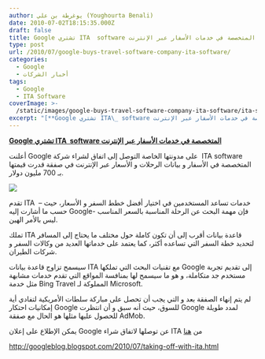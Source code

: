 ```yaml
---
author: يوغرطة بن علي (Youghourta Benali)
date: 2010-07-02T18:15:35.000Z
draft: false
title: Google تشتري ITA  software المتخصصة في خدمات الأسفار عبر الإنترنت
type: post
url: /2010/07/google-buys-travel-software-company-ita-software/
categories:
  - Google
  - أخبار الشركات
tags:
  - Google
  - ITA Software
coverImage: >-
  /static/images/google-buys-travel-software-company-ita-software/ita-software.jpg
excerpt: "[**Google تشتري ITA\_ software المتخصصة في خدمات الأسفار عبر الإنترنت**](https://www.it-scoop.com/2010/07/Google-buys-travel-software-company-ITA-software)\n\nأعلنت Google على مدونتها الخاصة التوصل إلى اتفاق لشراء شركة\_\_ITA software\_ المتخصصة في الأسفار و بيانات الرحلات و الأسعار عبر الإنترنت في صفقة قدرت قيمتها بـ 700 مليون دولار.\n\n\n\nتقدم ITA \_خدمات"
---
```

[**Google تشتري ITA  software المتخصصة في خدمات الأسفار عبر الإنترنت**](https://www.it-scoop.com/2010/07/Google-buys-travel-software-company-ITA-software)

أعلنت Google على مدونتها الخاصة التوصل إلى اتفاق لشراء شركة  ITA software  المتخصصة في الأسفار و بيانات الرحلات و الأسعار عبر الإنترنت في صفقة قدرت قيمتها بـ 700 مليون دولار.

![](/static/images/google-buys-travel-software-company-ita-software/ita-software.jpg)

تقدم ITA  خدمات تساعد المستخدمين في اختيار أفضل خطط السفر و الأسعار، حيث –حسب ما أشارت إليه Google- فإن مهمة البحث عن الرحلة المناسبة بالسعر المناسب ليس بالأمر الهين.

تملك ITA قاعدة بيانات أقرب إلى أن تكون كاملة حول مختلف ما يحتاج إلى المسافر لتحديد خطة السفر التي تساعده أكثر، كما يعتمد على خدماتها العديد من وكالات السفر و شركات الطيران.

سيسمح تزاوج قاعدة بيانات ITA مع تقنيات البحث التي تملكها Google إلى تقديم تجربة مستخدم جد متكاملة، و هو ما سيسمح لها بمنافسة المواقع التي تقدم خدمات مشابهة مثل خدمة Bing Travel المملوكة لـ Microsoft.

لم يتم إنهاء الصفقة بعد و التي يجب أن تحصل على مباركة سلطات الأمريكية لتفادي أية إمكانيات احتكار Google للسوق، حيث أنه سبق و أن انتظرت Google لمدد طويلة للحصول عليها مثلها هو الحال مع صفقة AdMob.

يمكن الإطلاع على إعلان Google عن توصلها لاتفاق شراء ITA من [هنا](http://googleblog.blogspot.com/2010/07/taking-off-with-ita.html)

http://googleblog.blogspot.com/2010/07/taking-off-with-ita.html
